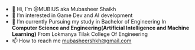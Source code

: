 - 👋 Hi, I’m @MUBIUS aka Mubasheer Shaikh
- 👀 I’m interested in Game Dev and AI development
- 🌱 I’m currently Pursuing my study in Bachelor of Engineering In **Computer Science and Engineering(Artificial Intelligence and Machine Learning)** From Lokmanya Tilak College Of Engineering
- 📫 How to reach me mubasheershkh@gmail.com

<!---
MUBIUS/MUBIUS is a ✨ special ✨ repository because its `README.md` (this file) appears on your GitHub profile.
You can click the Preview link to take a look at your changes.
--->
